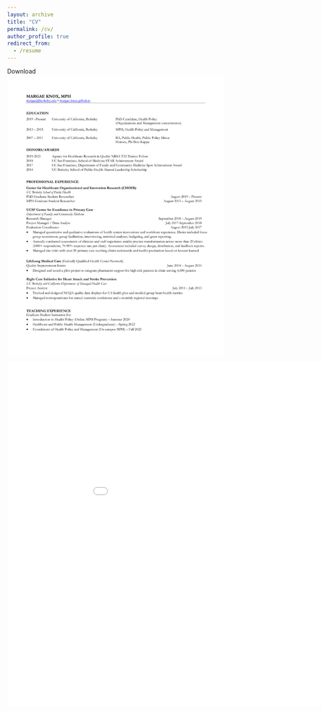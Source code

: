 ```yaml
---
layout: archive
title: "CV"
permalink: /cv/
author_profile: true
redirect_from:
  - /resume
---
```


Download <a href="[https://github.com/margae-knox/margae-knox.github.io/blob/a5cc113ca689d00f32dd4ee6b9e282c28419488f/files/MKnox_CV_2022AUG_web.pdf]" class="image fit"><img src="files/MKnox_CV_2022AUG_web.pdf" alt="here."></a>


<embed src="margae-knox.github.io/files/MKnox_CV_2022AUG_web.pdf" width="1000px" height="800px" type="application/pdf" />
